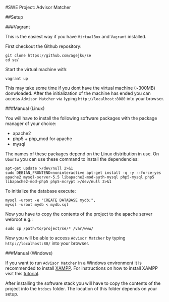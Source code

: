 #SWE Project: Advisor Matcher

##Setup

###Vagrant

This is the easiest way if you have `VirtualBox` and `Vagrant` installed.

First checkout the Github repository:

    git clone https://github.com/agejku/se
    cd se/

Start the virtual machine with:

    vagrant up

This may take some time if you dont have the virtual machine (~300MB) donwloaded. After the initialization of the machine has ended you can access `Advisor Matcher` via typing `http://localhost:8080` into your browser.

###Manual (Linux)

You will have to install the following software packages with the package manager of your choice:

+ apache2
+ php5 + php_mod for apache
+ mysql

The names of these packages depend on the Linux distribution in use. On `Ubuntu` you can use these command to install the dependencies:

    apt-get update >/dev/null 2>&1
    sudo DEBIAN_FRONTEND=noninteractive apt-get install -q -y --force-yes apache2 mysql-server-5.5 libapache2-mod-auth-mysql php5-mysql php5 libapache2-mod-php5 php5-mcrypt >/dev/null 2>&1

To initialize the database execute:

    mysql -uroot -e "CREATE DATABASE mydb;",
    mysql -uroot mydb < mydb.sql

Now you have to copy the contents of the project to the apache server webroot e.g.:

    sudo cp /path/to/project/se/* /var/www/

Now you will be able to access `Advisor Matcher` by typing `http://localhost:80/` into your browser.

###Manual (Windows)

If you want to run `Advisor Matcher` in a Windows environment it is recommended to install [XAMPP](http://www.apachefriends.org/en/xampp-windows.html). For instructions on how to install XAMPP visit this [tutorial](http://www.wikihow.com/Install-XAMPP-for-Windows).

After installing the software stack you will have to copy the contents of the project into the `htdocs` folder. The location of this folder depends on your setup.
